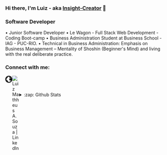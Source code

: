 ### Hi there, I'm Luiz - aka [Insight-Creator][website] 👋

### Software Developer

• Junior Software Developer
• Le Wagon - Full Stack Web Development - Coding Boot-camp
• Business Administration Student at Business School - IAG - PUC-RIO.
• Technical in Business Administration: Emphasis on Business Management
– Mentality of Shoshin (Beginner's Mind) and living with the real deliberate practice.



### Connect with me:

[<img align="left" alt="insight-creator.com" width="22px" src="https://raw.githubusercontent.com/iconic/open-iconic/master/svg/globe.svg" />][website]
[<img align="left" alt="Luiz Mathheus A. Souza | LinkedIn" width="22px" src="https://cdn.jsdelivr.net/npm/simple-icons@v3/icons/linkedin.svg" />][linkedin]


<br />
<br />
<br />

<details>
  <summary>:zap: Github Stats</summary>

  <img align="left" alt="Insight-Creator Github Stats" src="https://github-readme-stats.codestackr.vercel.app/api?username=Insight-Creator&show_icons=true&hide_border=true" />

</details>

[website]: https://insight-creator.github.io/dev-profile/
[linkedin]: https://www.linkedin.com/in/luiz-affonsosouza/
